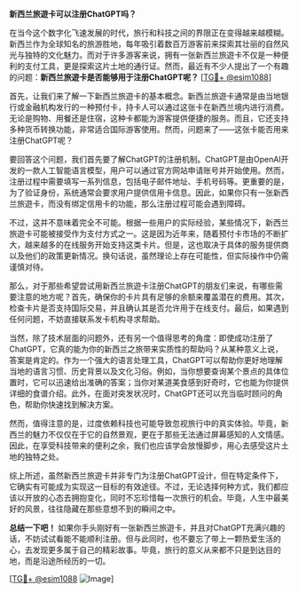 **新西兰旅遊卡可以注册ChatGPT吗？**

在当今这个数字化飞速发展的时代，旅行和科技之间的界限正在变得越来越模糊。新西兰作为全球知名的旅游胜地，每年吸引着数百万游客前来探索其壮丽的自然风光与独特的文化魅力。而对于许多游客来说，拥有一张新西兰旅遊卡不仅是一种便利的支付工具，更是探索这片土地的通行证。然而，最近有不少人提出了一个有趣的问题：**新西兰旅遊卡是否能够用于注册ChatGPT呢？** [[TG💪+ @esim1088](https://t.me/s/esim1088)]

首先，让我们来了解一下新西兰旅遊卡的基本概念。新西兰旅遊卡通常是由当地银行或金融机构发行的一种预付卡，持卡人可以通过这张卡在新西兰境内进行消费。无论是购物、用餐还是住宿，这种卡都能为游客提供便捷的服务。而且，它还支持多种货币转换功能，非常适合国际游客使用。然而，问题来了——这张卡能否用来注册ChatGPT呢？

要回答这个问题，我们首先要了解ChatGPT的注册机制。ChatGPT是由OpenAI开发的一款人工智能语言模型，用户可以通过官方网站申请账号并开始使用。然而，注册过程中需要填写一系列信息，包括电子邮件地址、手机号码等。更重要的是，为了验证身份，系统通常会要求用户提供信用卡信息。因此，如果你只有一张新西兰旅遊卡，而没有绑定信用卡的功能，那么注册过程可能会遇到障碍。

不过，这并不意味着完全不可能。根据一些用户的实际经验，某些情况下，新西兰旅遊卡可能被接受作为支付方式之一。这是因为近年来，随着预付卡市场的不断扩大，越来越多的在线服务开始支持这类卡片。但是，这也取决于具体的服务提供商以及他们的政策更新情况。换句话说，虽然理论上存在可能性，但实际操作中仍需谨慎对待。

那么，对于那些希望尝试用新西兰旅遊卡注册ChatGPT的朋友们来说，有哪些需要注意的地方呢？首先，确保你的卡片具有足够的余额来覆盖潜在的费用。其次，检查卡片是否支持国际交易，并且确认其是否允许用于在线支付。最后，如果遇到任何问题，不妨直接联系发卡机构寻求帮助。

当然，除了技术层面的问题外，还有另一个值得思考的角度：即使成功注册了ChatGPT，它真的能为你的新西兰之旅带来实质性的帮助吗？从某种意义上说，答案是肯定的。作为一个强大的语言处理工具，ChatGPT可以帮助你更好地理解当地的语言习惯、历史背景以及文化习俗。例如，当你想要查询某个景点的具体位置时，它可以迅速给出准确的答案；当你对某道美食感到好奇时，它也能为你提供详细的食谱介绍。此外，在面对突发状况时，ChatGPT还可以充当临时顾问的角色，帮助你快速找到解决方案。

然而，值得注意的是，过度依赖科技也可能导致忽视旅行中的真实体验。毕竟，新西兰的魅力不仅仅在于它的自然景观，更在于那些无法通过屏幕感知的人文情感。因此，在享受科技带来的便利之余，我们也应该学会放慢脚步，用心去感受这片土地的独特之处。

综上所述，虽然新西兰旅遊卡并非专门为注册ChatGPT设计，但在特定条件下，它确实有可能成为实现这一目标的有效途径。不过，无论选择何种方式，我们都应该以开放的心态去拥抱变化，同时不忘珍惜每一次旅行的机会。毕竟，人生中最美好的风景，往往隐藏在那些意想不到的瞬间之中。

**总结一下吧！** 如果你手头刚好有一张新西兰旅遊卡，并且对ChatGPT充满兴趣的话，不妨试试看能不能顺利注册。但与此同时，也不要忘了带上一颗热爱生活的心，去发现更多属于自己的精彩故事。毕竟，旅行的意义从来都不只是到达目的地，而是沿途所经历的一切。

[[TG💪+ @esim1088](https://t.me/s/esim1088) ![Image](https://i.postimg.cc/4NQfJmqS/Snipaste-2025-05-13-00-14-12.png)]